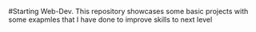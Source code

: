 #Starting Web-Dev. This repository showcases some basic projects with some exapmles that I have done to improve skills to next level
